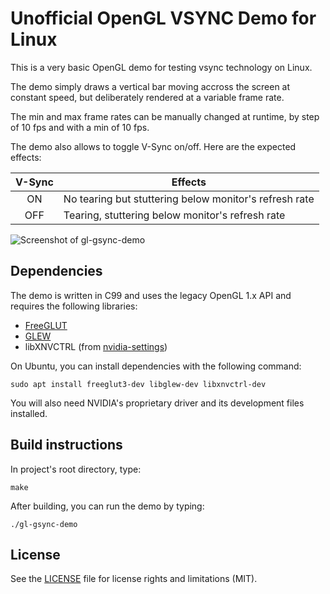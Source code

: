 # Unofficial OpenGL VSYNC Demo for Linux

This is a very basic OpenGL demo for testing vsync technology on Linux.

The demo simply draws a vertical bar moving accross the screen at constant speed,
but deliberately rendered at a variable frame rate.

The min and max frame rates can be manually changed at runtime, by step of 10 fps
and with a min of 10 fps.

The demo also allows to toggle V-Sync on/off. Here are the expected effects:

| V-Sync | Effects
|:------:|--------
|   ON   | No tearing but stuttering below monitor's refresh rate
|   OFF  | Tearing, stuttering below monitor's refresh rate

![Screenshot of gl-gsync-demo](images/screenshot.png)

## Dependencies

The demo is written in C99 and uses the legacy OpenGL 1.x API and requires the
following libraries:

* [FreeGLUT](http://freeglut.sourceforge.net/)
* [GLEW](http://glew.sourceforge.net/)
* libXNVCTRL (from [nvidia-settings](https://github.com/NVIDIA/nvidia-settings))

On Ubuntu, you can install dependencies with the following command:

```
sudo apt install freeglut3-dev libglew-dev libxnvctrl-dev
```

You will also need NVIDIA's proprietary driver and its development files installed.

## Build instructions

In project's root directory, type:

``
make
``

After building, you can run the demo by typing:

``
./gl-gsync-demo
``

## License

See the [LICENSE](LICENSE) file for license rights and limitations (MIT).
